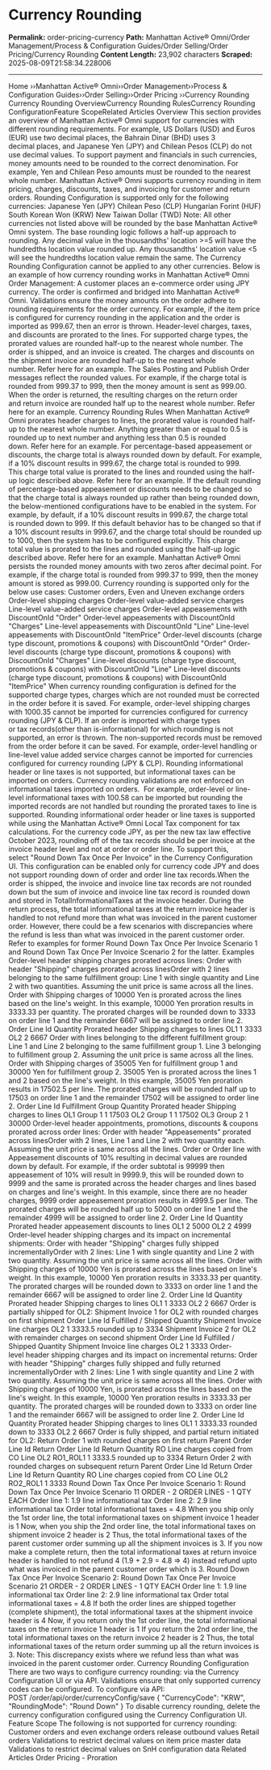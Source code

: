 # Currency Rounding

**Permalink:** order-pricing-currency
**Path:** Manhattan Active® Omni/Order Management/Process & Configuration Guides/Order Selling/Order Pricing/Currency Rounding
**Content Length:** 23,902 characters
**Scraped:** 2025-08-09T21:58:34.228006

---

Home ››Manhattan Active® Omni››Order Management››Process & Configuration Guides››Order Selling››Order Pricing ››Currency Rounding Currency Rounding OverviewCurrency Rounding RulesCurrency Rounding ConfigurationFeature ScopeRelated Articles Overview This section provides an overview of Manhattan Active® Omni support for currencies with different rounding requirements. For example, US Dollars (USD) and Euros (EUR) use two decimal places, the Bahrain Dinar (BHD) uses 3 decimal places, and Japanese Yen (JPY) and Chilean Pesos (CLP) do not use decimal values. To support payment and financials in such currencies, money amounts need to be rounded to the correct denomination. For example, Yen and Chilean Peso amounts must be rounded to the nearest whole number. Manhattan Active® Omni supports currency rounding in item pricing, charges, discounts, taxes, and invoicing for customer and return orders. Rounding Configuration is supported only for the following currencies: Japanese Yen (JPY) Chilean Peso (CLP) Hungarian Forint (HUF) South Korean Won (KRW) New Taiwan Dollar (TWD) Note: All other currencies not listed above will be rounded by the base Manhattan Active® Omni system. The base rounding logic follows a half-up approach to rounding. Any decimal value in the thousandths' location >=5 will have the hundredths location value rounded up. Any thousandths' location value <5 will see the hundredths location value remain the same. The Currency Rounding Configuration cannot be applied to any other currencies. Below is an example of how currency rounding works in Manhattan Active® Omni Order Management: A customer places an e-commerce order using JPY currency. The order is confirmed and bridged into Manhattan Active® Omni. Validations ensure the money amounts on the order adhere to rounding requirements for the order currency. For example, if the item price is configured for currency rounding in the application and the order is imported as 999.67, then an error is thrown. Header-level charges, taxes, and discounts are prorated to the lines. For supported charge types, the prorated values are rounded half-up to the nearest whole number. The order is shipped, and an invoice is created. The charges and discounts on the shipment invoice are rounded half-up to the nearest whole number. Refer here for an example. The Sales Posting and Publish Order messages reflect the rounded values. For example, if the charge total is rounded from 999.37 to 999, then the money amount is sent as 999.00. When the order is returned, the resulting charges on the return order and return invoice are rounded half up to the nearest whole number. Refer here for an example. Currency Rounding Rules When Manhattan Active® Omni prorates header charges to lines, the prorated value is rounded half-up to the nearest whole number. Anything greater than or equal to 0.5 is rounded up to next number and anything less than 0.5 is rounded down. Refer here for an example. For percentage-based appeasement or discounts, the charge total is always rounded down by default. For example, if a 10% discount results in 999.67, the charge total is rounded to 999. This charge total value is prorated to the lines and rounded using the half-up logic described above. Refer here for an example. If the default rounding of percentage-based appeasement or discounts needs to be changed so that the charge total is always rounded up rather than being rounded down, the below-mentioned configurations have to be enabled in the system. For example, by default, if a 10% discount results in 999.67, the charge total is rounded down to 999. If this default behavior has to be changed so that if a 10% discount results in 999.67, and the charge total should be rounded up to 1000, then the system has to be configured explicitly. This charge total value is prorated to the lines and rounded using the half-up logic described above. Refer here for an example. Manhattan Active® Omni persists the rounded money amounts with two zeros after decimal point. For example, if the charge total is rounded from 999.37 to 999, then the money amount is stored as 999.00. Currency rounding is supported only for the below use cases: Customer orders, Even and Uneven exchange orders Order-level shipping charges Order-level value-added service charges Line-level value-added service charges Order-level appeasements with DiscountOnId "Order" Order-level appeasements with DiscountOnId "Charges" Line-level appeasements with DiscountOnId "Line" Line-level appeasements with DiscountOnId "ItemPrice" Order-level discounts (charge type discount, promotions & coupons) with DiscountOnId "Order" Order-level discounts (charge type discount, promotions & coupons) with DiscountOnId "Charges" Line-level discounts (charge type discount, promotions & coupons) with DiscountOnId "Line" Line-level discounts (charge type discount, promotions & coupons) with DiscountOnId "ItemPrice" When currency rounding configuration is defined for the supported charge types, charges which are not rounded must be corrected in the order before it is saved. For example, order-level shipping charges with 1000.35 cannot be imported for currencies configured for currency rounding (JPY & CLP). If an order is imported with charge types or tax records(other than is-informational) for which rounding is not supported, an error is thrown. The non-supported records must be removed from the order before it can be saved. For example, order-level handling or line-level value added service charges cannot be imported for currencies configured for currency rounding (JPY & CLP). Rounding informational header or line taxes is not supported, but informational taxes can be imported on orders. Currency rounding validations are not enforced on informational taxes imported on orders.  For example, order-level or line-level informational taxes with 100.58 can be imported but rounding the imported records are not handled but rounding the prorated taxes to line is supported. Rounding informational order header or line taxes is supported while using the Manhattan Active® Omni Local Tax component for tax calculations. For the currency code JPY, as per the new tax law effective October 2023, rounding off of the tax records should be per invoice at the invoice header level and not at order or order line. To support this, select "Round Down Tax Once Per Invoice" in the Currency Configuration UI. This configuration can be enabled only for currency code JPY and does not support rounding down of order and order line tax records.When the order is shipped, the invoice and invoice line tax records are not rounded down but the sum of invoice and invoice line tax record is rounded down and stored in TotalInformationalTaxes at the invoice header. During the return process, the total informational taxes at the return invoice header is handled to not refund more than what was invoiced in the parent customer order. However, there could be a few scenarios with discrepancies where the refund is less than what was invoiced in the parent customer order. Refer to examples for former Round Down Tax Once Per Invoice Scenario 1 and Round Down Tax Once Per Invoice Scenario 2 for the latter. Examples Order-level header shipping charges prorated across lines: Order with header "Shipping" charges prorated across linesOrder with 2 lines belonging to the same fulfillment group: Line 1 with single quantity and Line 2 with two quantities. Assuming the unit price is same across all the lines. Order with Shipping charges of 10000 Yen is prorated across the lines based on the line's weight. In this example, 10000 Yen proration results in 3333.33 per quantity. The prorated charges will be rounded down to 3333 on order line 1 and the remainder 6667 will be assigned to order line 2. Order Line Id Quantity Prorated header Shipping charges to lines OL1 1 3333 OL2 2 6667 Order with lines belonging to the different fulfillment group: Line 1 and Line 2 belonging to the same fulfillment group 1. Line 3 belonging to fulfillment group 2. Assuming the unit price is same across all the lines. Order with Shipping charges of 35005 Yen for fulfillment group 1 and 30000 Yen for fulfillment group 2. 35005 Yen is prorated across the lines 1 and 2 based on the line's weight. In this example, 35005 Yen proration results in 17502.5 per line. The prorated charges will be rounded half up to 17503 on order line 1 and the remainder 17502 will be assigned to order line 2. Order Line Id Fulfillment Group Quantity Prorated header Shipping charges to lines OL1 Group 1 1 17503 OL2 Group 1 1 17502 OL3 Group 2 1 30000 Order-level header appointments, promotions, discounts & coupons prorated across order lines: Order with header "Appeasements" prorated across linesOrder with 2 lines, Line 1 and Line 2 with two quantity each. Assuming the unit price is same across all the lines. Order or Order line with Appeasement discounts of 10% resulting in decimal values are rounded down by default. For example, if the order subtotal is 99999 then appeasement of 10% will result in 9999.9, this will be rounded down to 9999 and the same is prorated across the header charges and lines based on charges and line's weight. In this example, since there are no header charges, 9999 order appeasement proration results in 4999.5 per line. The prorated charges will be rounded half up to 5000 on order line 1 and the remainder 4999 will be assigned to order line 2. Order Line Id Quantity Prorated header appeasement discounts to lines OL1 2 5000 OL2 2 4999 Order-level header shipping charges and its impact on incremental shipments: Order with header "Shipping" charges fully shipped incrementallyOrder with 2 lines: Line 1 with single quantity and Line 2 with two quantity. Assuming the unit price is same across all the lines. Order with Shipping charges of 10000 Yen is prorated across the lines based on line's weight. In this example, 10000 Yen proration results in 3333.33 per quantity. The prorated charges will be rounded down to 3333 on order line 1 and the remainder 6667 will be assigned to order line 2. Order Line Id Quantity Prorated header Shipping charges to lines OL1 1 3333 OL2 2 6667 Order is partially shipped for OL2: Shipment Invoice 1 for OL2 with rounded charges on first shipment Order Line Id Fulfilled / Shipped Quantity Shipment Invoice line charges OL2 1 3333.5 rounded up to 3334 Shipment Invoice 2 for OL2 with remainder charges on second shipment Order Line Id Fulfilled / Shipped Quantity Shipment Invoice line charges OL2 1 3333 Order-level header shipping charges and its impact on incremental returns: Order with header "Shipping" charges fully shipped and fully returned incrementallyOrder with 2 lines: Line 1 with single quantity and Line 2 with two quantity. Assuming the unit price is same across all the lines. Order with Shipping charges of 10000 Yen, is prorated across the lines based on the line's weight. In this example, 10000 Yen proration results in 3333.33 per quantity. The prorated charges will be rounded down to 3333 on order line 1 and the remainder 6667 will be assigned to order line 2. Order Line Id Quantity Prorated header Shipping charges to lines OL1 1 3333.33 rounded down to 3333 OL2 2 6667 Order is fully shipped, and partial return initiated for OL2: Return Order 1 with rounded charges on first return Parent Order Line Id Return Order Line Id Return Quantity RO Line charges copied from CO Line OL2 RO1_ROL1 1 3333.5 rounded up to 3334 Return Order 2 with rounded charges on subsequent return Parent Order Line Id Return Order Line Id Return Quantity RO Line charges copied from CO Line OL2 RO2_ROL1 1 3333 Round Down Tax Once Per Invoice Scenario 1: Round Down Tax Once Per Invoice Scenario 11 ORDER - 2 ORDER LINES - 1 QTY EACH Order line 1: 1.9 line informational tax Order line 2: 2.9 line informational tax Order total informational taxes = 4.8 When you ship only the 1st order line, the total informational taxes on shipment invoice 1 header is 1 Now, when you ship the 2nd order line, the total informational taxes on shipment invoice 2 header is 2 Thus, the total informational taxes of the parent customer order summing up all the shipment invoices is 3. If you now make a complete return, then the total informational taxes at return invoice header is handled to not refund 4 (1.9 + 2.9 = 4.8 => 4) instead refund upto what was invoiced in the parent customer order which is 3. Round Down Tax Once Per Invoice Scenario 2: Round Down Tax Once Per Invoice Scenario 21 ORDER - 2 ORDER LINES - 1 QTY EACH Order line 1: 1.9 line informational tax Order line 2: 2.9 line informational tax Order total informational taxes = 4.8 If both the order lines are shipped together (complete shipment), the total informational taxes at the shipment invoice header is 4 Now, if you return only the 1st order line, the total informational taxes on the return invoice 1 header is 1 If you return the 2nd order line, the total informational taxes on the return invoice 2 header is 2 Thus, the total informational taxes of the return order summing up all the return invoices is 3. Note: This discrepancy exists where we refund less than what was invoiced in the parent customer order. Currency Rounding Configuration There are two ways to configure currency rounding: via the Currency Configuration UI or via API. Validations ensure that only supported currency codes can be configured. To configure via API: POST /order/api/order/currencyConfig/save { "CurrencyCode": "KRW", "RoundingMode": "Round Down" } To disable currency rounding, delete the currency configuration configured using the Currency Configuration UI. Feature Scope The following is not supported for currency rounding: Customer orders and even exchange orders release outbound values Retail orders Validations to restrict decimal values on item price master data Validations to restrict decimal values on SnH configuration data Related Articles Order Pricing - Proration